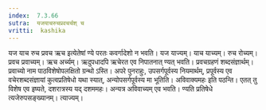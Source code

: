 ```yaml
---
index:  7.3.66
sutra:  यजयाचरुचप्रवचर्चश् च
vritti:  kashika 
---
```


यज याच रुच प्रवच ऋच इत्येतेषां ण्ये परतः कवर्गादेशो न भवति। यज याज्यम्। याच याच्यम्। रुच रोच्यम्। प्रवच प्रवाच्यम्। ऋच अर्च्यम्। ऋदुपधादपि ऋचेरत एव निपातनात् ण्यत् भवति। प्रवचग्रहणं शब्दसंज्ञार्थम्। प्रवाच्यो नाम पाठविशेषोपलक्षितो ग्रन्थो ऽस्ति। अपरे पुनराहुः, उपसर्गपूर्वस्य नियमार्थम्, प्रपूर्वस्य एव वचेरशब्दसंज्ञायां कुत्वप्रतिषेधो यथा स्यात्, अन्योपसर्गपूर्वस्य मा भूतिति। अविवाक्यमहः इति पठन्ति। एतत् तु विशेष एव इष्यते, दशरात्रस्य यद् दशममहः। अन्यत्र अविवाच्यम् एव भवति। ण्यति प्रतिषेधे त्यजेरुपसङ्ख्यानम्। त्याज्यम्।

